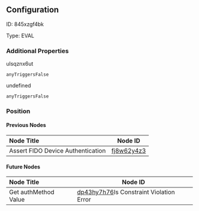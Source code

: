 # <nil>
## Configuration
ID:  845xzgf4bk

Type: EVAL 







### Additional Properties
ulsqznx6ut
```string 
anyTriggersFalse
```


undefined
```string 
anyTriggersFalse
```





### Position

#### Previous Nodes
| Node Title | Node ID |
| :------------- | ------------ |
| Assert FIDO Device Authentication | [fj8w62y4z3](./fj8w62y4z3.md) | 
 
 #### Future Nodes
| Node Title | Node ID |
| :------------- | ------------ |
| Get authMethod Value |[dp43hy7h76](./dp43hy7h76.md)Is Constraint Violation Error |[ulsqznx6ut](./ulsqznx6ut.md) | 